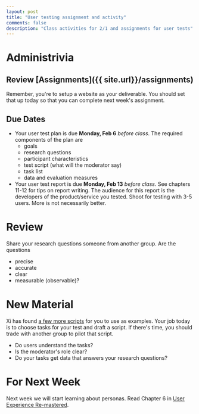 ```yaml
---
layout: post
title: "User testing assignment and activity"
comments: false
description: "Class activities for 2/1 and assignments for user tests"
---
```


# Administrivia

## Review [Assignments]({{ site.url}}/assignments)

Remember, you're to setup a website as your deliverable. You should set that up today so that you can complete next week's assignment.

## Due Dates

- Your user test plan is due **Monday, Feb 6** *before class*. The required components of the plan are
	- goals
	- research questions
	- participant characteristics
	- test script (what will the moderator say)
	- task list
	- data and evaluation measures
- Your user test report is due **Monday, Feb 13** *before class*. See chapters 11-12 for tips on report writing. The audience for this report is the developers of the product/service you tested. Shoot for testing with 3-5 users. More is not necessarily better.

# Review

Share your research questions someone from another group. Are the questions

- precise
- accurate
- clear
- measurable (observable)?

# New Material

Xi has found [a few more scripts](https://www.dropbox.com/sh/x5o2lh23ab4nadu/AAAZrt5No8iKRxjzCQt6Bgrea?dl=0) for you to use as examples. Your job today is to choose tasks for your test and draft a script. If there's time, you should trade with another group to pilot that script. 

- Do users understand the tasks? 
- Is the moderator's role clear? 
- Do your tasks get data that answers your research questions?

# For Next Week

Next week we will start learning about personas. Read Chapter 6 in [User Experience Re-mastered](http://wiki.margtu.ru/index.php?wakka=HomePage/20092010/NIRS/files&get=userexperienceremasteredyourguidetogettingtherightdesign.9780123751140.51208.pdf). 

